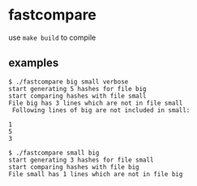 # fastcompare

use `make build` to compile

## examples

	$ ./fastcompare big small verbose
	start generating 5 hashes for file big
	start comparing hashes with file small
	File big has 3 lines which are not in file small
	 Following lines of big are not included in small: 

	1
	5
	3
	
	$ ./fastcompare small big
	start generating 3 hashes for file small
	start comparing hashes with file big
	File small has 1 lines which are not in file big
